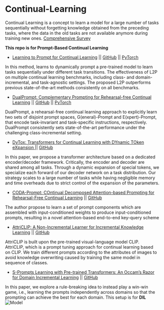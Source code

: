 # Continual-Learning

Continual Learning is a concept to learn a model for a large number of tasks sequentially without forgetting knowledge obtained from the preceding tasks, where the data in the old tasks are not available anymore during training new ones. [Comprehensive Survey](https://arxiv.org/pdf/2302.00487.pdf)


**This repo is for Prompt-Based Continual Learning**

* [Learning to Prompt for Continual Learning](https://arxiv.org/pdf/2112.08654.pdf) || [GitHub](https://github.com/google-research/l2p) || [PyTorch](https://github.com/JH-LEE-KR/l2p-pytorch)

In this method, learns to dynamically prompt a pre-trained model to learn tasks sequentially under different task transitions.
The effectiveness of L2P on multiple continual learning benchmarks, including class- and domain-incremental, and task-agnostic settings. 
The proposed L2P outperforms previous state-of-the-art methods consistently on all benchmarks.

* [DualPrompt: Complementary Prompting for Rehearsal-free Continual Learning](https://arxiv.org/pdf/2204.04799.pdf) || [GitHub](https://github.com/google-research/l2p) || [PyTorch](https://github.com/JH-LEE-KR/dualprompt-pytorch)

DualPrompt, a rehearsal-free continual learning approach to explicitly learn two sets of disjoint prompt spaces, G(eneral)-Prompt
and E(xpert)-Prompt, that encode task-invariant and task-specific instructions, respectively.
DualPrompt consistently sets state-of-the-art performance under the challenging class-incremental setting.

* [DyTox: Transformers for Continual Learning with DYnamic TOken eXpansion
](https://arxiv.org/pdf/2111.11326.pdf) || [GitHub](https://github.com/arthurdouillard/dytox)

In this paper, we propose a transformer architecture based on a dedicated encoder/decoder framework. Critically, the
encoder and decoder are shared among all tasks. Through a dynamic expansion of special tokens, we specialize each
forward of our decoder network on a task distribution. Our strategy scales to a large number of tasks while having
negligible memory and time overheads due to strict control of the expansion of the parameters.

* [CODA-Prompt: COntinual Decomposed Attention-based Prompting for
Rehearsal-Free Continual Learning](https://arxiv.org/pdf/2211.13218.pdf) || [GitHub](https://github.com/GT-RIPL/CODA-Prompt/tree/main)

The author propose to learn a set of prompt components which are assembled with input-conditioned weights to produce input-conditioned prompts,
resulting in a novel attention-based end-to-end key-query scheme

* [AttriCLIP: A Non-Incremental Learner for Incremental Knowledge Learning](https://arxiv.org/pdf/2305.11488.pdf) || [GitHub](https://github.com/bhrqw/AttriCLIP)

AttriCLIP is built upon the pre-trained visual-language model CLIP.
AttriCLIP, which is a prompt tuning approach for continual learning based on CLIP. We train
different prompts according to the attributes of images to avoid knowledge overwriting caused by training the
same model in sequence of classes.

* [S-Prompts Learning with Pre-trained Transformers: An Occam’s Razor for Domain Incremental Learning](https://arxiv.org/pdf/2207.12819.pdf) || [GitHub](https://github.com/iamwangyabin/S-Prompts)

In this paper, we explore a rule-breaking idea to instead play a win-win game, i.e., learning the
prompts independently across domains so that the prompting can achieve the best for each domain.
This setup is for **DIL**
![Model](https://github.com/iamwangyabin/S-Prompts/blob/main/SPrompts.png)





